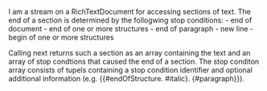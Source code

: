 I am a stream on a RichTextDocument for accessing sections of text. The end of a section is determined by the follogwing stop conditions:
	- end of document
	- end of one or more structures
	- end of paragraph
	- new line
	- begin of one or more structures

Calling next returns such a section as an array containing the text and an array of stop condtions that caused the end of a section. The stop conditon array consists of tupels containing a stop condition identifier and optional additional information (e.g. {{#endOfStructure. #italic}. {#paragraph}}).
